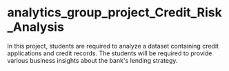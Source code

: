 # analytics_group_project_Credit_Risk_Analysis
In this project, students are required to analyze a dataset containing credit applications and credit records. The students will be required to provide various business insights about the bank's lending strategy.
